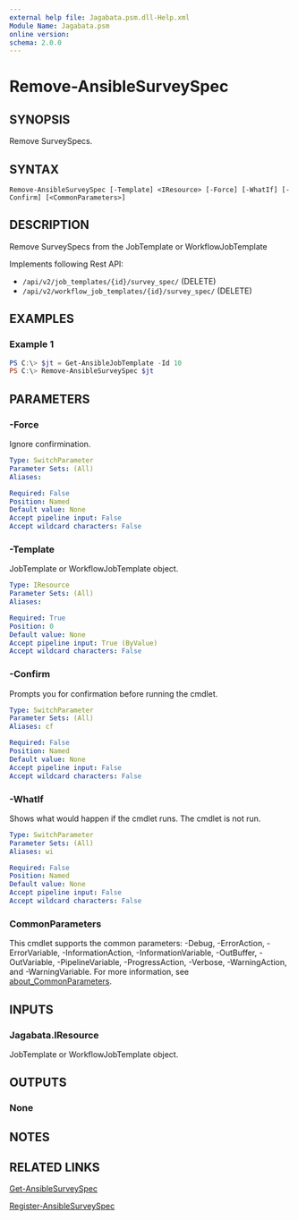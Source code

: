 ```yaml
---
external help file: Jagabata.psm.dll-Help.xml
Module Name: Jagabata.psm
online version:
schema: 2.0.0
---
```


# Remove-AnsibleSurveySpec

## SYNOPSIS
Remove SurveySpecs.

## SYNTAX

```
Remove-AnsibleSurveySpec [-Template] <IResource> [-Force] [-WhatIf] [-Confirm] [<CommonParameters>]
```

## DESCRIPTION
Remove SurveySpecs from the JobTemplate or WorkflowJobTemplate

Implements following Rest API:  
- `/api/v2/job_templates/{id}/survey_spec/` (DELETE)  
- `/api/v2/workflow_job_templates/{id}/survey_spec/` (DELETE)

## EXAMPLES

### Example 1
```powershell
PS C:\> $jt = Get-AnsibleJobTemplate -Id 10
PS C:\> Remove-AnsibleSurveySpec $jt
```

## PARAMETERS

### -Force
Ignore confirmination.

```yaml
Type: SwitchParameter
Parameter Sets: (All)
Aliases:

Required: False
Position: Named
Default value: None
Accept pipeline input: False
Accept wildcard characters: False
```

### -Template
JobTemplate or WorkflowJobTemplate object.

```yaml
Type: IResource
Parameter Sets: (All)
Aliases:

Required: True
Position: 0
Default value: None
Accept pipeline input: True (ByValue)
Accept wildcard characters: False
```

### -Confirm
Prompts you for confirmation before running the cmdlet.

```yaml
Type: SwitchParameter
Parameter Sets: (All)
Aliases: cf

Required: False
Position: Named
Default value: None
Accept pipeline input: False
Accept wildcard characters: False
```

### -WhatIf
Shows what would happen if the cmdlet runs.
The cmdlet is not run.

```yaml
Type: SwitchParameter
Parameter Sets: (All)
Aliases: wi

Required: False
Position: Named
Default value: None
Accept pipeline input: False
Accept wildcard characters: False
```

### CommonParameters
This cmdlet supports the common parameters: -Debug, -ErrorAction, -ErrorVariable, -InformationAction, -InformationVariable, -OutBuffer, -OutVariable, -PipelineVariable, -ProgressAction, -Verbose, -WarningAction, and -WarningVariable. For more information, see [about_CommonParameters](http://go.microsoft.com/fwlink/?LinkID=113216).

## INPUTS

### Jagabata.IResource
JobTemplate or WorkflowJobTemplate object.

## OUTPUTS

### None
## NOTES

## RELATED LINKS

[Get-AnsibleSurveySpec](Get-AnsibleSurveySpec.md)

[Register-AnsibleSurveySpec](Register-AnsibleSurveySpec.md)
